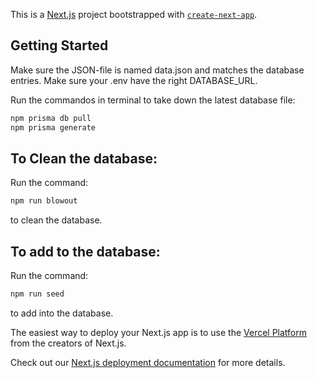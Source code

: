 This is a [Next.js](https://nextjs.org/) project bootstrapped with [`create-next-app`](https://github.com/vercel/next.js/tree/canary/packages/create-next-app).

## Getting Started

Make sure the JSON-file is named data.json and matches the database entries.
Make sure your .env have the right DATABASE_URL. 

Run the commandos in terminal to take down the latest database file:

```bash
npm prisma db pull
npm prisma generate
```

## To Clean the database:

Run the command:

```bash
npm run blowout
```

to clean the database.

## To add to the database:

Run the command:

```bash
npm run seed
```

to add into the database.

The easiest way to deploy your Next.js app is to use the [Vercel Platform](https://vercel.com/new?utm_medium=default-template&filter=next.js&utm_source=create-next-app&utm_campaign=create-next-app-readme) from the creators of Next.js.

Check out our [Next.js deployment documentation](https://nextjs.org/docs/deployment) for more details.
